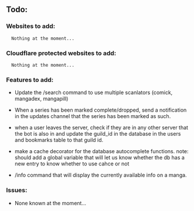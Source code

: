 ## Todo:

### Websites to add:

      Nothing at the moment...    

### Cloudflare protected websites to add:

      Nothing at the moment...

### Features to add:

- Update the /search command to use multiple scanlators (comick, mangadex, mangapill)

- When a series has been marked complete/dropped, send a notification in the updates
  channel that the series has been marked as such.

- when a user leaves the server, check if they are in any other server that the bot is also in
  and update the guild_id in the database in the users and bookmarks table to that guild id.

- make a cache decorator for the database autocomplete functions.
  note: should add a global variable that will let us know whether the db has a new entry to know whether to use cahce
  or
  not

- /info command that will display the currently available info on a manga.

### Issues:

- None known at the moment...
